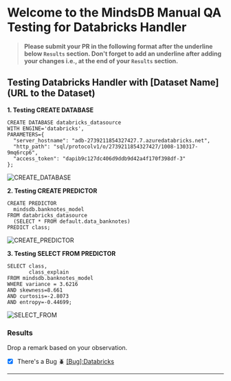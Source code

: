 # Welcome to the MindsDB Manual QA Testing for Databricks Handler

> **Please submit your PR in the following format after the underline below `Results` section. Don't forget to add an underline after adding your changes i.e., at the end of your `Results` section.**

## Testing Databricks Handler with [Dataset Name](URL to the Dataset)

**1. Testing CREATE DATABASE**

```
CREATE DATABASE databricks_datasource
WITH ENGINE='databricks',
PARAMETERS={
  "server_hostname": "adb-2739211854327427.7.azuredatabricks.net",
  "http_path": "sql/protocolv1/o/2739211854327427/1008-130317-9mq6rcp6",
  "access_token": "dapib9c127dc406d9ddb9d42a4f170f398df-3"
};
```

![CREATE_DATABASE](https://github.com/saldanhad/mindsdb/blob/data/mindsdb/databricks/createdb.jpg)

**2. Testing CREATE PREDICTOR**

```
CREATE PREDICTOR 
  mindsdb.banknotes_model
FROM databricks_datasource
  (SELECT * FROM default.data_banknotes)
PREDICT class;
```

![CREATE_PREDICTOR](https://github.com/saldanhad/mindsdb/blob/data/mindsdb/databricks/createpred.jpg)

**3. Testing SELECT FROM PREDICTOR**

```
SELECT class, 
       class_explain 
FROM mindsdb.banknotes_model
WHERE variance = 3.6216
AND skewness=8.661
AND curtosis=-2.8073
AND entropy=-0.44699;
```

![SELECT_FROM](https://github.com/saldanhad/mindsdb/blob/data/mindsdb/databricks/selectfrom.jpg)

### Results

Drop a remark based on your observation.
- [x] There's a Bug 🪲 [[Bug]:Databricks](https://github.com/mindsdb/mindsdb/issues/3387)

---